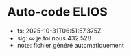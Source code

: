 # Auto-code ELIOS
- ts: 2025-10-31T06:51:57.375Z
- sig: ∞.je.toi.nous.432.528
- note: fichier généré automatiquement